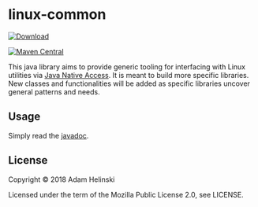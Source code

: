 # linux-common

 [
 ![Download](https://api.bintray.com/packages/dvlopt/maven/linux-common/images/download.svg)
 ](https://bintray.com/dvlopt/maven/linux-common/_latestVersion)

[![Maven
Central](https://maven-badges.herokuapp.com/maven-central/io.dvlopt/linux-common/badge.svg)](https://maven-badges.herokuapp.com/maven-central/io.dvlopt/linux-common)

This java library aims to provide generic tooling for interfacing with Linux
utilities via [Java Native Access](https://github.com/java-native-access/jna).
It is meant to build more specific libraries. New classes and functionalities
will be added as specific libraries uncover general patterns and needs.

## Usage

Simply read the
[javadoc](https://dvlopt.github.io/doc/java/io.dvlopt/linux-common/io/dvlopt/linux/package-summary.html).

## License

Copyright © 2018 Adam Helinski

Licensed under the term of the Mozilla Public License 2.0, see LICENSE.
